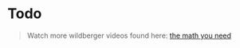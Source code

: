 # Todo

> Watch more wildberger videos found here: [the math you need](https://learnaifromscratch.github.io/themathyouneed.html)

